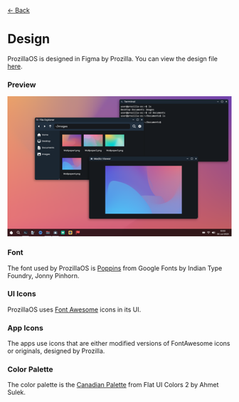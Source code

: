 [← Back](../README.md)

# Design

ProzillaOS is designed in Figma by Prozilla. You can view the design file [here](https://www.figma.com/file/bEE5RyWgV0QILcXpZWEk2r/ProzillaOS?type=design&node-id=0%3A1&mode=design&t=7KR1tKCp9H5cK3hf-1).

### Preview

<img src="../../public/media/screenshots/screenshot-1.png"/>

### Font

The font used by ProzillaOS is [Poppins](https://fonts.google.com/specimen/Poppins) from Google Fonts by  Indian Type Foundry, Jonny Pinhorn.

### UI Icons

ProzillaOS uses [Font Awesome](https://fontawesome.com/) icons in its UI.

### App Icons

The apps use icons that are either modified versions of FontAwesome icons or originals, designed by Prozilla.

### Color Palette

The color palette is the [Canadian Palette](https://flatuicolors.com/palette/ca) from Flat UI Colors 2 by Ahmet Sulek.